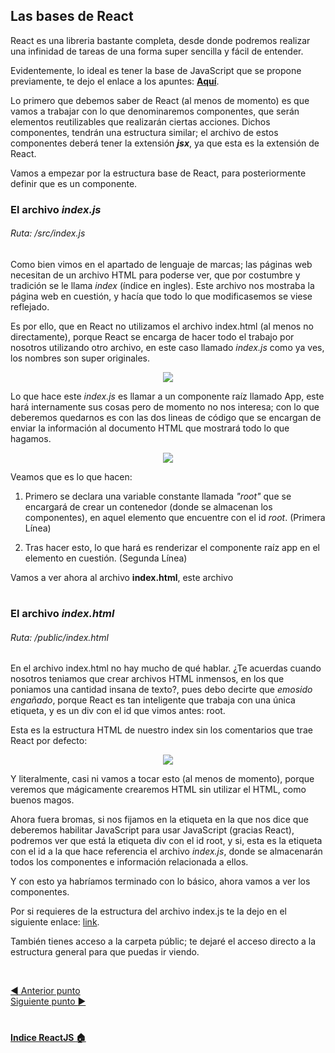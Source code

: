 ## Las bases de React

React es una libreria bastante completa, desde donde podremos realizar una infinidad de tareas de una forma super sencilla y fácil de entender.

Evidentemente, lo ideal es tener la base de JavaScript que se propone previamente, te dejo el enlace a los apuntes: **<a href="../JavaScript/0 - Indice.md">Aquí</a>**.

Lo primero que debemos saber de React (al menos de momento) es que vamos a trabajar con lo que denominaremos componentes, que serán elementos reutilizables que realizarán ciertas acciones. Dichos componentes, tendrán una estructura similar; el archivo de estos componentes deberá tener la extensión ***jsx***, ya que esta es la extensión de React.

Vamos a empezar por la estructura base de React, para posteriormente definir que es un componente.


### El archivo *index.js* 
###### Ruta: /src/index.js

Como bien vimos en el apartado de lenguaje de marcas; las páginas web necesitan de un archivo HTML para poderse ver, que por costumbre y tradición se le llama *index* (índice en ingles). Este archivo nos mostraba la página web en cuestión, y hacía que todo lo que modificasemos se viese reflejado.

Es por ello, que en React no utilizamos el archivo index.html (al menos no directamente), porque React se encarga de hacer todo el trabajo por nosotros utilizando otro archivo, en este caso llamado *index.js* como ya ves, los nombres son super originales.

<p align="center">
    <img src="../Imgs/React/Bases/BasesReact1.png">
</p>

Lo que hace este *index.js* es llamar a un componente raíz llamado App, este hará internamente sus cosas pero de momento no nos interesa; con lo que deberemos quedarnos es con las dos lineas de código que se encargan de enviar la información al documento HTML que mostrará todo lo que hagamos.

<p align="center">
    <img src="../Imgs/React/Bases/BasesReact2.png">
</p>

Veamos que es lo que hacen:

1. Primero se declara una variable constante llamada *"root"* que se encargará de crear un contenedor (donde se almacenan los componentes), en aquel elemento que encuentre con el id *root*. (Primera Línea) 
   
2. Tras hacer esto, lo que hará es renderizar el componente raíz app en el elemento en cuestión. (Segunda Línea)

Vamos a ver ahora al archivo **index.html**, este archivo

#

### El archivo *index.html* 
###### Ruta: /public/index.html

En el archivo index.html no hay mucho de qué hablar. ¿Te acuerdas cuando nosotros teniamos que crear archivos HTML inmensos, en los que poniamos una cantidad insana de texto?, pues debo decirte que *emosido engañado*, porque React es tan inteligente que trabaja con una única etiqueta, y es un div con el id que vimos antes: root. 

Esta es la estructura HTML de nuestro index sin los comentarios que trae React por defecto:

<p align="center">
    <img src="../Imgs/React/Bases/BasesReact3.png">
</p>

Y literalmente, casi ni vamos a tocar esto (al menos de momento), porque veremos que mágicamente crearemos HTML sin utilizar el HTML, como buenos magos.

Ahora fuera bromas, si nos fijamos en la etiqueta en la que nos dice que deberemos habilitar JavaScript para usar JavaScript (gracias React), podremos ver que está la etiqueta div con el id root, y si, esta es la etiqueta con el id a la que hace referencia el archivo *index.js*, donde se almacenarán todos los componentes e información relacionada a ellos.

Y con esto ya habríamos terminado con lo básico, ahora vamos a ver los componentes. 

Por si requieres de la estructura del archivo index.js te la dejo en el siguiente enlace: <a href="./ReactCode/index.js">link</a>.

También tienes acceso a la carpeta públic; te dejaré el acceso directo a la estructura general para que puedas ir viendo.

<br>

[:arrow_backward: Anterior punto](3%20-%20Mi%20primer%20proyecto.md)<br>
[Siguiente punto :arrow_forward:](5%20-%20Componentes.md)
#

**[Indice ReactJS :house:](./0%20-%20Indice.md)**